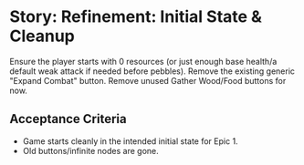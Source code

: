 # Story: Refinement: Initial State & Cleanup

Ensure the player starts with 0 resources (or just enough base health/a default weak attack if needed before pebbles). Remove the existing generic "Expand Combat" button. Remove unused Gather Wood/Food buttons for now.

## Acceptance Criteria

*   Game starts cleanly in the intended initial state for Epic 1.
*   Old buttons/infinite nodes are gone.